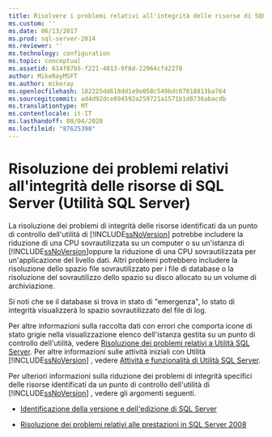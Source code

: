 ```yaml
---
title: Risolvere i problemi relativi all'integrità delle risorse di SQL Server (Utilità SQL Server) | Microsoft Docs
ms.custom: ''
ms.date: 06/13/2017
ms.prod: sql-server-2014
ms.reviewer: ''
ms.technology: configuration
ms.topic: conceptual
ms.assetid: 614f07b5-f221-4013-9f8d-22964cf42270
author: MikeRayMSFT
ms.author: mikeray
ms.openlocfilehash: 182225dd618dd1e9e058c549bdc07818813ba764
ms.sourcegitcommit: ad4d92dce894592a259721a1571b1d8736abacdb
ms.translationtype: MT
ms.contentlocale: it-IT
ms.lasthandoff: 08/04/2020
ms.locfileid: "87625390"
---
```

# <a name="troubleshoot-sql-server-resource-health-sql-server-utility"></a>Risoluzione dei problemi relativi all'integrità delle risorse di SQL Server (Utilità SQL Server)
  La risoluzione dei problemi di integrità delle risorse identificati da un punto di controllo dell'utilità di [!INCLUDE[ssNoVersion](../../includes/ssnoversion-md.md)] potrebbe includere la riduzione di una CPU sovrautilizzata su un computer o su un'istanza di [!INCLUDE[ssNoVersion](../../includes/ssnoversion-md.md)]oppure la riduzione di una CPU sovrautilizzata per un'applicazione del livello dati. Altri problemi potrebbero includere la risoluzione dello spazio file sovrautilizzato per i file di database o la risoluzione del sovrautilizzo dello spazio su disco allocato su un volume di archiviazione.  
  
 Si noti che se il database si trova in stato di "emergenza", lo stato di integrità visualizzerà lo spazio sovrautilizzato del file di log.  
  
 Per altre informazioni sulla raccolta dati con errori che comporta icone di stato grigie nella visualizzazione elenco dell'istanza gestita su un punto di controllo dell'utilità, vedere [Risoluzione dei problemi relativi a Utilità SQL Server](../../database-engine/troubleshoot-the-sql-server-utility.md). Per altre informazioni sulle attività iniziali con Utilità [!INCLUDE[ssNoVersion](../../includes/ssnoversion-md.md)] , vedere [Attività e funzionalità di Utilità SQL Server](sql-server-utility-features-and-tasks.md).  
  
 Per ulteriori informazioni sulla riduzione dei problemi di integrità specifici delle risorse identificati da un punto di controllo dell'utilità di [!INCLUDE[ssNoVersion](../../includes/ssnoversion-md.md)] , vedere gli argomenti seguenti.  
  
-   [Identificazione della versione e dell'edizione di SQL Server](https://go.microsoft.com/fwlink/?LinkID=178504)  
  
-   [Risoluzione dei problemi relativi alle prestazioni in SQL Server 2008](https://go.microsoft.com/fwlink/?LinkId=151354)  
  
  
